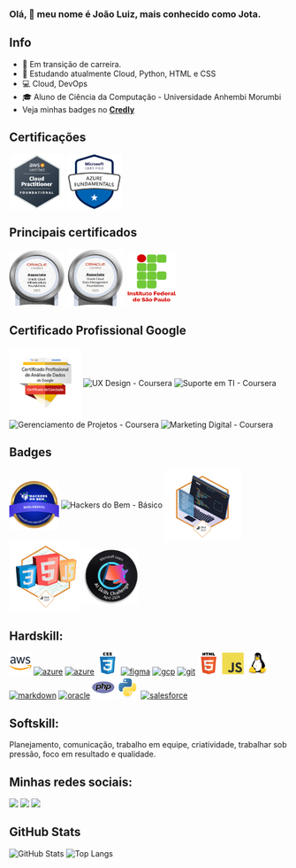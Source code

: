 ### Olá, 👋 meu nome é João Luiz, mais conhecido como Jota.

## Info
- 💫 Em transição de carreira.
- 🌱 Estudando atualmente Cloud, Python, HTML e CSS
- 💻 Cloud, DevOps
- 🎓 Aluno de Ciência da Computação - Universidade Anhembi Morumbi
- Veja minhas badges no <b>[Credly](https://www.credly.com/users/joaoluizbr/badges)</b>

## Certificações
<div style="display: inline_block">
          <img align="center" alt="AWS Cloud Practitioner" height="100" width="100" src="https://github.com/JoaoLuizDev/JoaoLuizDev/blob/main/.github/assets/aws.png">
          <img align="center" alt="AZ-900" height="100" width="100" src="https://github.com/JoaoLuizDev/JoaoLuizDev/blob/main/.github/assets/az-900.png">
</div>
          
## Principais certificados
<div style="display: inline_block">
          <img align="center" alt="OCI Foundation Associate" height="100" width="100" src="https://github.com/JoaoLuizDev/JoaoLuizDev/blob/main/.github/assets/Oracle%20Cloud%20Infrastructure%202023%20Certified%20Foundations%20Associate.png">
          <img align="center" alt="Oracle Cloud Data Management 2023 Certified Foundations Associate" height="105" width="105" src="https://github.com/JoaoLuizDev/JoaoLuizDev/blob/main/.github/assets/37hr8ds3.png">
          <img align="center" alt="Curso Huawei - IFSP" height="90" width="90" src="https://github.com/JoaoLuizDev/JoaoLuizDev/blob/main/.github/assets/ifsp-instituto-federal-de-educacao-ciencia-e-tecnologia-de-sao-paulo.png" > 
</div>

## Certificado Profissional Google
<div>
          <img align="center" alt="Google Análise de Dados" height="130" width="130" src="https://github.com/JoaoLuizDev/JoaoLuizDev/blob/main/.github/assets/image.png">
          <img align="center" alt="UX Design - Coursera" height="130" width="130" src="https://images.credly.com/size/340x340/images/7f90b198-4603-44e4-b5ab-13bd354df3e4/image.png">
          <img align="center" alt="Suporte em TI - Coursera" height="130" width="130" src="https://images.credly.com/size/340x340/images/0ab768d9-dda0-439e-aeef-edfa6e0f3579/image.png">
          <img align="center" alt="Gerenciamento de Projetos - Coursera" height="130" width="130" src="https://images.credly.com/images/bfc50d7c-7fc4-4d19-9301-7a2d30b81c87/image.png">
          <img align="center" alt="Marketing Digital - Coursera" height="130" width="130" src="https://images.credly.com/size/340x340/images/3772342b-0da9-468b-aa4e-9c0a9e9f00a6/image.png">
</div>


## Badges
<div style="display: inline_block">
          <img align="center" alt="Hackers do Bem - Nivelamento" height="90" width="90" src="https://github.com/JoaoLuizDev/JoaoLuizDev/blob/main/.github/assets/Nivelamento.png">  
          <img align="center" alt="Hackers do Bem - Básico" height="90" width="90" src="https://github.com/JoaoLuizDev/JoaoLuizDev/blob/main/.github/assets/B%C3%A1sico.png">  
          <img align="center" alt="ONE Alura - desafio do decodificador" height="130" width="140" src="https://github.com/JoaoLuizDev/JoaoLuizDev/blob/main/.github/assets/badge-challenge-decodificador.png">
          <img align="center" alt="ONE Alura - desafio do AluraGeek" height="130" width="130" src="https://github.com/JoaoLuizDev/JoaoLuizDev/blob/main/.github/assets/Badge-AluraGeek.png">
          <img  align="center" alt="AI Skills Challenge 2024" height="100" width="100" src="https://github.com/JoaoLuizDev/JoaoLuizDev/blob/main/.github/assets/9dcadebe-400a-405c-878c-e53ae55fe3a2.png">
</div>

          
## Hardskill:
<div>
<p align="left"> 
          <a href="https://aws.amazon.com" target="_blank" rel="noreferrer"><img src="https://raw.githubusercontent.com/devicons/devicon/master/icons/amazonwebservices/amazonwebservices-original-wordmark.svg" alt="aws" width="40" height="40"/></a>
          <a href="https://azure.microsoft.com/en-in/" target="_blank" rel="noreferrer"><img src="https://www.vectorlogo.zone/logos/microsoft_azure/microsoft_azure-icon.svg" alt="azure" width="40" height="40"/></a> 
          <a href="https://www.canva.com/pt_br/" target="_blank" rel="noreferrer"><img src="https://cdn.jsdelivr.net/gh/devicons/devicon/icons/canva/canva-original.svg" alt="azure" width="40" height="40"/></a>
          <a href="https://www.w3schools.com/css/" target="_blank" rel="noreferrer"><img src="https://raw.githubusercontent.com/devicons/devicon/master/icons/css3/css3-original-wordmark.svg" alt="css3" width="40" height="40"/></a> 
          <a href="https://www.figma.com/" target="_blank" rel="noreferrer"><img src="https://www.vectorlogo.zone/logos/figma/figma-icon.svg" alt="figma" width="40" height="40"/></a> 
          <a href="https://cloud.google.com" target="_blank" rel="noreferrer"> <img src="https://www.vectorlogo.zone/logos/google_cloud/google_cloud-icon.svg" alt="gcp" width="40" height="40"/></a> 
          <a href="https://git-scm.com/" target="_blank" rel="noreferrer"><img src="https://www.vectorlogo.zone/logos/git-scm/git-scm-icon.svg" alt="git" width="40" height="40"/></a> 
          <a href="https://www.w3.org/html/" target="_blank" rel="noreferrer"> 
<img src="https://raw.githubusercontent.com/devicons/devicon/master/icons/html5/html5-original-wordmark.svg" alt="html5" width="40" height="40"/></a> 
          <a href="https://developer.mozilla.org/en-US/docs/Web/JavaScript" target="_blank" rel="noreferrer"><img src="https://raw.githubusercontent.com/devicons/devicon/master/icons/javascript/javascript-original.svg" alt="javascript" width="40" height="40"/></a> 
          <a href="https://www.linux.org/" target="_blank" rel="noreferrer"><img src="https://raw.githubusercontent.com/devicons/devicon/master/icons/linux/linux-original.svg" alt="linux" width="40" height="40"/></a> 
          <a href="https://www.oracle.com/br/" target="_blank" rel="noreferrer"><img src="https://img.shields.io/badge/Markdown-000000?style=for-the-badge&logo=markdown&logoColor=white" alt="markdown" width="80" height="40"/></a> 
          <a href="https://daringfireball.net/projects/markdown/" target="_blank" rel="noreferrer"><img src="https://cdn.jsdelivr.net/gh/devicons/devicon/icons/oracle/oracle-original.svg" alt="oracle" width="70" height="50"/></a>
          <a href="https://www.php.net" target="_blank" rel="noreferrer"><img src="https://raw.githubusercontent.com/devicons/devicon/master/icons/php/php-original.svg" alt="php" width="40" height="40"/></a>
          <a href="https://www.python.org" target="_blank" rel="noreferrer"><img src="https://raw.githubusercontent.com/devicons/devicon/master/icons/python/python-original.svg" alt="python" width="40" height="40"/></a>
          <a href="https://www.salesforce.com/br/" target="_blank" rel="noreferrer"> <img src="https://cdn.jsdelivr.net/gh/devicons/devicon/icons/salesforce/salesforce-original.svg" alt="salesforce" width="50" height="50"/></a>
</div>

## Softskill:
Planejamento, comunicação, trabalho em equipe, criatividade, trabalhar sob pressão, foco em resultado e qualidade.

## Minhas redes sociais:
 
<div>  
  <a href="mailto:joaoluizcienciacomp@gmail.com"><img src="https://img.shields.io/badge/Gmail-D14836?style=for-the-badge&logo=gmail&logoColor=white"></a>
  <a href="https://www.linkedin.com/in/joaoluizbr" target="_blank"><img src="https://img.shields.io/badge/-LinkedIn-%230077B5?style=for-the-badge&logo=linkedin&logoColor=white" target="_blank"></a> 
  <a href="https://medium.com/@joaoluizcienciacomp"><img src="https://img.shields.io/badge/Medium-12100E?style=for-the-badge&logo=medium&logoColor=white" target="_blank"></a>
</div>

## GitHub Stats
![GitHub Stats](https://github-readme-stats.vercel.app/api?username=JoaoLuizDev&theme=transparent&bg_color=000&border_color=30A3DC&show_icons=true&icon_color=30A3DC&title_color=E94D5F&text_color=FFF)
![Top Langs](https://github-readme-stats-git-masterrstaa-rickstaa.vercel.app/api/top-langs/?username=JoaoLuizDev&layout=compact&bg_color=000&border_color=30A3DC&title_color=E94D5F&text_color=FFF)



